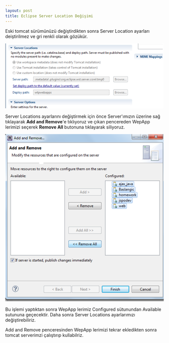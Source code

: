 ```yaml
---
layout: post
title: Eclipse Server Location Değişimi
---
```



Eski tomcat sürümünüzü değiştirdikten sonra Server Location ayarları
deiştirilmez ve gri renkli olarak gözükür. 

<img src="/images/1.png" />

Server Locations ayarlarını değiştirmek için önce Server'ımızın üzerine
sağ tıklayarak <b>Add and Remove</b>'e tıklıyoruz ve çıkan pencereden WepApp lerimizi
seçerek <b>Remove All</b> butonuna tıklayarak siliyoruz.

<img src="/images/2.png" />

Bu işlemi yaptıktan sonra WepApp lerimiz Configured sütunundan Available sutununa geçecektir.
Daha sonra Server Locations ayarlarımızı değiştirebiliriz. 

Add and Remove penceresinden WepApp lerimizi tekrar ekledikten sonra tomcat serverimzi
çalıştırıp kullabilriz.

 

